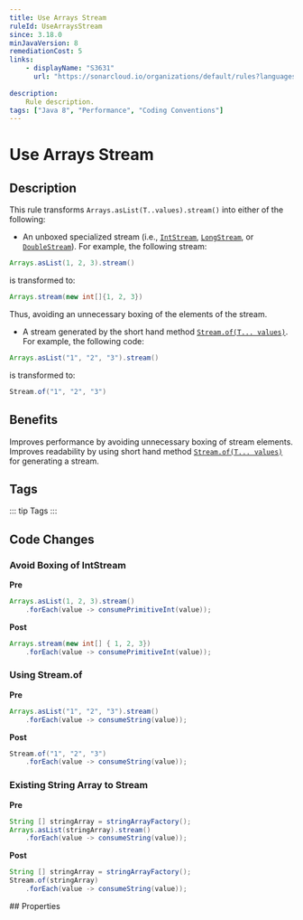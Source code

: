 ```yaml
---
title: Use Arrays Stream
ruleId: UseArraysStream
since: 3.18.0
minJavaVersion: 8
remediationCost: 5
links:
    - displayName: "S3631"
      url: "https://sonarcloud.io/organizations/default/rules?languages=java&open=java%3AS3631&q=S3631"
    
description:
    Rule description.
tags: ["Java 8", "Performance", "Coding Conventions"]
---
```


# Use Arrays Stream

## Description

This rule transforms `Arrays.asList(T..values).stream()` into either of the following: 

* An unboxed specialized stream (i.e., [`IntStream`](https://docs.oracle.com/javase/8/docs/api/java/util/stream/IntStream.html), 
[`LongStream`](https://docs.oracle.com/javase/8/docs/api/java/util/stream/DoubleStream.html),
 or [`DoubleStream`](https://docs.oracle.com/javase/8/docs/api/java/util/stream/DoubleStream.html)).
For example, the following stream:
```java
Arrays.asList(1, 2, 3).stream()
```
is transformed to: 

```java
Arrays.stream(new int[]{1, 2, 3})
```
Thus, avoiding an unnecessary boxing of the elements of the stream. 
 
* A stream generated by the short hand method [`Stream.of(T... values)`](https://docs.oracle.com/javase/8/docs/api/java/util/stream/Stream.html#of-T...-). For example, the following code:
```java
Arrays.asList("1", "2", "3").stream()
```
is transformed to:
```java
Stream.of("1", "2", "3")
```

## Benefits

Improves performance by avoiding unnecessary boxing of stream elements. 
Improves readability by using short hand method [`Stream.of(T... values)`](https://docs.oracle.com/javase/8/docs/api/java/util/stream/Stream.html#of-T...-) for generating a stream. 


## Tags

::: tip Tags
<TagLinks />
:::

## Code Changes


### Avoid Boxing of IntStream

__Pre__
```java
Arrays.asList(1, 2, 3).stream()
    .forEach(value -> consumePrimitiveInt(value));
```

__Post__
```java
Arrays.stream(new int[] { 1, 2, 3})
    .forEach(value -> consumePrimitiveInt(value));

```

### Using Stream.of

__Pre__
```java
Arrays.asList("1", "2", "3").stream()
    .forEach(value -> consumeString(value));
```

__Post__
```java
Stream.of("1", "2", "3")
    .forEach(value -> consumeString(value));
```


### Existing String Array to Stream

__Pre__
```java
String [] stringArray = stringArrayFactory();
Arrays.asList(stringArray).stream()
    .forEach(value -> consumeString(value));
```

__Post__
```java
String [] stringArray = stringArrayFactory();
Stream.of(stringArray)
    .forEach(value -> consumeString(value));
```


<VersionNotice />
## Properties

<RuleProperties />
